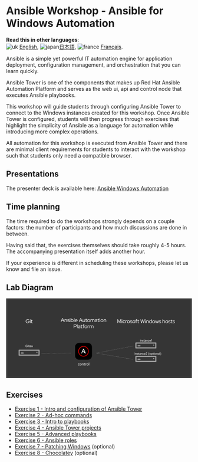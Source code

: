 # Ansible Workshop - Ansible for Windows Automation

**Read this in other languages**:
<br>![uk](../../images/uk.png) [English](README.md),  ![japan](../../images/japan.png)[日本語](README.ja.md), ![france](../../images/fr.png) [Français](README.fr.md).
<br>

Ansible is a simple yet powerful IT automation engine for application deployment, configuration management, and orchestration that you can learn quickly.

Ansible Tower is one of the components that makes up Red Hat Ansible Automation Platform and serves as the web ui, api and control node that executes Ansible playbooks.

This workshop will guide students through configuring Ansible Tower to connect to the Windows instances created for this workshop. Once Ansible Tower is configured, students will then progress through exercises that highlight the simplicity of Ansible as a language for automation while introducing more complex operations.

All automation for this workshop is executed from Ansible Tower and there are minimal client requirements for students to interact with the workshop such that students only need a compatible browser.

## Presentations

The presenter deck is available here:
[Ansible Windows Automation](../../decks/ansible_windows.pdf)

## Time planning

The time required to do the workshops strongly depends on a couple factors: the number of participants and how much discussions are done in between.

Having said that, the exercises themselves should take roughly 4-5 hours. The accompanying presentation itself adds another hour.

If your experience is different in scheduling these workshops, please let us know and file an issue.

## Lab Diagram

![ansible windows lab diagram](../../images/ansible_windows_diagram.png)

## Exercises

- [Exercise 1 - Intro and configuration of Ansible Tower](1-tower)
- [Exercise 2 - Ad-hoc commands](2-adhoc)
- [Exercise 3 - Intro to playbooks](3-playbook)
- [Exercise 4 - Ansible Tower projects](4-projects)
- [Exercise 5 - Advanced playbooks](5-adv-playbook)
- [Exercise 6 - Ansible roles](6-roles)
- [Exercise 7 - Patching Windows](7-win-patch) (optional)
- [Exercise 8 - Chocolatey](8-chocolatey) (optional)
